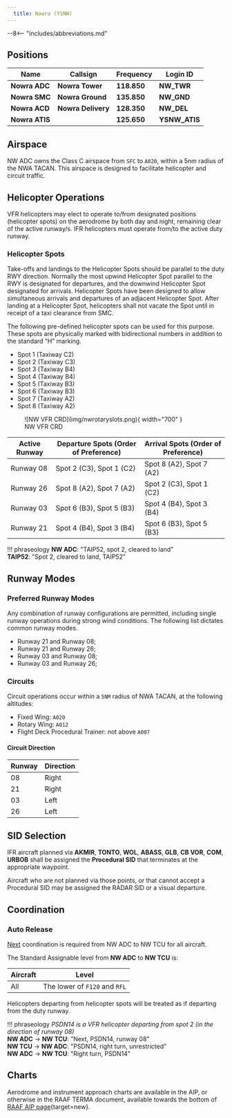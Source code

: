 ```yaml
---
  title: Nowra (YSNW)
---
```


--8<-- "includes/abbreviations.md"

## Positions

| Name              | Callsign              | Frequency   | Login ID      |
| ----------------- | --------------------- | ----------- | ------------- |
| **Nowra ADC**     | **Nowra Tower**       | **118.850** | **NW_TWR**    |
| **Nowra SMC**     | **Nowra Ground**      | **135.850** | **NW_GND**    |
| **Nowra ACD**     | **Nowra Delivery**    | **128.350** | **NW_DEL**    |
| **Nowra ATIS**    |                       | **125.650** | **YSNW_ATIS** |


## Airspace
NW ADC owns the Class C airspace from `SFC` to `A020`, within a 5nm radius of the NWA TACAN. This airspace is designed to facilitate helicopter and circuit traffic.

## Helicopter Operations
VFR helicopters may elect to operate to/from designated positions (helicopter spots) on the aerodrome by both day and night, remaining clear of the active runway/s. IFR helicopters must operate from/to the active duty runway.

### Helicopter Spots
Take-offs and landings to the Helicopter Spots should be parallel to the duty RWY direction. Normally the most upwind Helicopter Spot parallel to the RWY is designated for departures, and the downwind Helicopter Spot designated for arrivals. Helicopter Spots have been designed to allow simultaneous arrivals and departures of an adjacent Helicopter Spot. After landing at a Helicopter Spot, helicopters shall not vacate the Spot until in receipt of a taxi clearance from SMC.

The following pre-defined helicopter spots can be used for this purpose. These spots are physically marked with bidirectional numbers in addition to the standard “H” marking.

- Spot 1 (Taxiway C2)
- Spot 2 (Taxiway C3)
- Spot 3 (Taxiway B4)
- Spot 4 (Taxiway B4)
- Spot 5 (Taxiway B3)
- Spot 6 (Taxiway B3)
- Spot 7 (Taxiway A2)
- Spot 8 (Taxiway A2)

<figure markdown>
![NW VFR CRD](img/nwrotaryslots.png){ width="700" }
<figcaption>NW VFR CRD</figcaption>
</figure>

| Active Runway | Departure Spots (Order of Preference) | Arrival Spots (Order of Preference) |
|---------------|----------------------------------------|-------------------------------------|
| Runway 08     | Spot 2 (C3), Spot 1 (C2)               | Spot 8 (A2), Spot 7 (A2)            |
| Runway 26     | Spot 8 (A2), Spot 7 (A2)               | Spot 2 (C3), Spot 1 (C2)            |
| Runway 03     | Spot 6 (B3), Spot 5 (B3)               | Spot 4 (B4), Spot 3 (B4)            |
| Runway 21     | Spot 4 (B4), Spot 3 (B4)               | Spot 6 (B3), Spot 5 (B3)            |

!!! phraseology
    **NW ADC**: "TAIP52, spot 2, cleared to land"  
    **TAIP52**: "Spot 2, cleared to land, TAIP52"

## Runway Modes
### Preferred Runway Modes
Any combination of runway configurations are permitted, including single runway operations during strong wind conditions. The following list dictates common runway modes.

- Runway 21 and Runway 08;  
- Runway 21 and Runway 26;  
- Runway 03 and Runway 08;  
- Runway 03 and Runway 26;   

### Circuits
Circuit operations occur within a `5NM` radius of NWA TACAN, at the following altitudes:

- Fixed Wing: `A020`
- Rotary Wing: `A012`
- Flight Deck Procedural Trainer: not above `A007`

#### Circuit Direction
| Runway | Direction |
| ------ | ----------|
| 08     | Right  |
| 21     | Right |
| 03     | Left |
| 26     | Left |

## SID Selection
IFR aircraft planned via **AKMIR**, **TONTO**, **WOL**, **ABASS**, **GLB**, **CB VOR**, **COM**, **URBOB** shall be assigned the **Procedural SID** that terminates at the appropriate waypoint.

Aircraft who are not planned via those points, or that cannot accept a Procedural SID may be assigned the RADAR SID or a visual departure. 

## Coordination
### Auto Release
[Next](../../controller-skills/coordination.md#next) coordination is required from NW ADC to NW TCU for all aircraft.

The Standard Assignable level from **NW ADC** to **NW TCU** is:

| Aircraft | Level |
| -------- | ----- |
| All | The lower of `F120` and `RFL` | 

Helicopters departing from helicopter spots will be treated as if departing from the duty runway.

!!! phraseology
    *PSDN14 is a VFR helicopter departing from spot 2 (in the direction of runway 08)*  
    <span class="hotline">**NW ADC** -> **NW TCU**</span>: "Next, PSDN14, runway 08"  
    <span class="hotline">**NW TCU** -> **NW ADC**</span>: "PSDN14, right turn, unrestricted"  
    <span class="hotline">**NW ADC** -> **NW TCU**</span>: "Right turn, PSDN14"

## Charts
Aerodrome and instrument approach charts are available in the AIP, or otherwise in the RAAF TERMA document, available towards the bottom of [RAAF AIP page](https://ais-af.airforce.gov.au/australian-aip){target=new}.